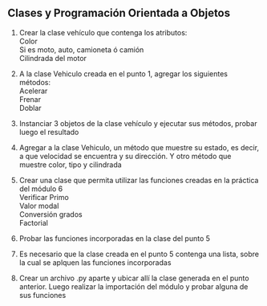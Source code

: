 ## Clases y Programación Orientada a Objetos

1) Crear la clase vehículo que contenga los atributos:<br>
Color<br>
Si es moto, auto, camioneta ó camión<br>
Cilindrada del motor

2) A la clase Vehiculo creada en el punto 1, agregar los siguientes métodos:<br>
Acelerar<br>
Frenar<br>
Doblar<br>

3) Instanciar 3 objetos de la clase vehículo y ejecutar sus métodos, probar luego el resultado

4) Agregar a la clase Vehiculo,  un método que muestre su estado, es decir, a que velocidad se encuentra y su dirección. Y otro método que muestre color, tipo y cilindrada

5) Crear una clase que permita utilizar las funciones creadas en la práctica del módulo 6<br>
Verificar Primo<br>
Valor modal<br>
Conversión grados<br>
Factorial<br>

6) Probar las funciones incorporadas en la clase del punto 5

7) Es necesario que la clase creada en el punto 5 contenga una lista, sobre la cual se aplquen las funciones incorporadas

8) Crear un archivo .py aparte y ubicar allí la clase generada en el punto anterior. Luego realizar la importación del módulo y probar alguna de sus funciones
